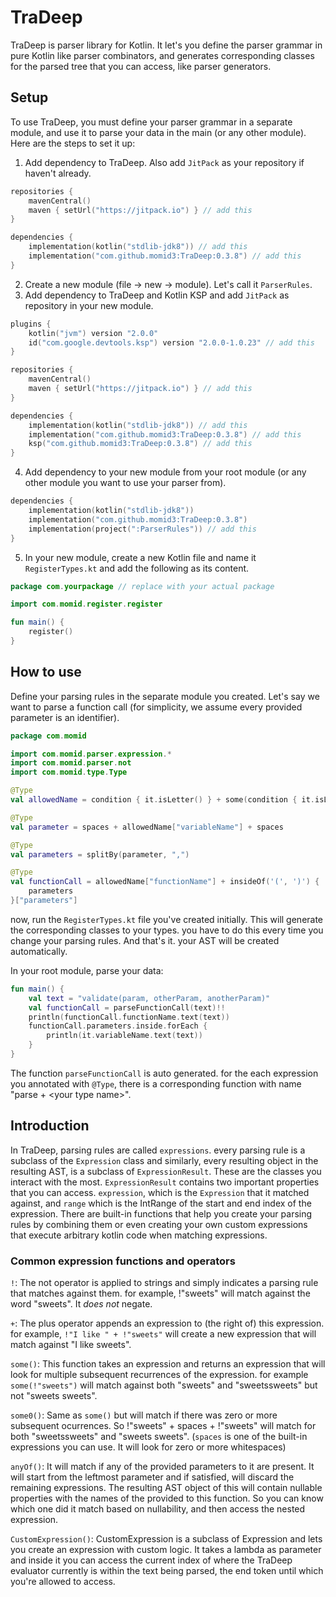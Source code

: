 # TraDeep
TraDeep is parser library for Kotlin. It let's you define the parser grammar in pure Kotlin like parser combinators, and generates corresponding classes for the parsed tree that you can access, like parser generators.
## Setup
To use TraDeep, you must define your parser grammar in a separate module, and use it to parse your data in the main (or any other module). Here are the steps to set it up:
1. Add dependency to TraDeep. Also add `JitPack` as your repository if haven't already.
```kotlin
repositories {
    mavenCentral()
    maven { setUrl("https://jitpack.io") } // add this
}

dependencies {
    implementation(kotlin("stdlib-jdk8")) // add this
    implementation("com.github.momid3:TraDeep:0.3.8") // add this
}
```

2. Create a new module (file -> new -> module). Let's call it `ParserRules`.
3. Add dependency to TraDeep and Kotlin KSP and add `JitPack` as repository in your new module.

```kotlin
plugins {
    kotlin("jvm") version "2.0.0"
    id("com.google.devtools.ksp") version "2.0.0-1.0.23" // add this
}

repositories {
    mavenCentral()
    maven { setUrl("https://jitpack.io") } // add this
}

dependencies {
    implementation(kotlin("stdlib-jdk8")) // add this
    implementation("com.github.momid3:TraDeep:0.3.8") // add this
    ksp("com.github.momid3:TraDeep:0.3.8") // add this
}
```
4. Add dependency to your new module from your root module (or any other module you want to use your parser from).
```kotlin
dependencies {
    implementation(kotlin("stdlib-jdk8"))
    implementation("com.github.momid3:TraDeep:0.3.8")
    implementation(project(":ParserRules")) // add this
}
```
5. In your new module, create a new Kotlin file and name it `RegisterTypes.kt` and add the following as its content.
```kotlin
package com.yourpackage // replace with your actual package

import com.momid.register.register

fun main() {
    register()
}

```

## How to use
Define your parsing rules in the separate module you created.
Let's say we want to parse a function call (for simplicity, we assume every provided parameter is an identifier).
```kotlin
package com.momid

import com.momid.parser.expression.*
import com.momid.parser.not
import com.momid.type.Type

@Type
val allowedName = condition { it.isLetter() } + some(condition { it.isLetterOrDigit() })

@Type
val parameter = spaces + allowedName["variableName"] + spaces

@Type
val parameters = splitBy(parameter, ",")

@Type
val functionCall = allowedName["functionName"] + insideOf('(', ')') {
    parameters
}["parameters"]
```

now, run the `RegisterTypes.kt` file you've created initially. This will generate the corresponding classes to your types. you have to do this every time you change your parsing rules.
And that's it. your AST will be created automatically.

In your root module, parse your data:

```kotlin
fun main() {
    val text = "validate(param, otherParam, anotherParam)"
    val functionCall = parseFunctionCall(text)!!
    println(functionCall.functionName.text(text))
    functionCall.parameters.inside.forEach {
        println(it.variableName.text(text))
    }
}
```

The function `parseFunctionCall` is auto generated. for the each expression you annotated with `@Type`, there is a corresponding function with name "parse + \<your type name\>".
## Introduction
In TraDeep, parsing rules are called `expressions`. every parsing rule is a subclass of the `Expression` class and similarly, every resulting object in the resulting AST, is a subclass of `ExpressionResult`.
These are the classes you interact with the most. `ExpressionResult` contains two important properties that you can access. `expression`, which is the `Expression` that it matched against, and `range` which is the IntRange of the start and end index of the expression.
There are built-in functions that help you create your parsing rules by combining them or even creating your own custom expressions that execute arbitrary kotlin code when matching expressions.
### Common expression functions and operators
`!`: The not operator is applied to strings and simply indicates a parsing rule that matches against them. for example, !"sweets" will match against the word "sweets". It *does not* negate.

`+`: The plus operator appends an expression to (the right of) this expression. for example, `!"I like " + !"sweets"` will create a new expression that will match against "I like sweets".

`some()`: This function takes an expression and returns an expression that will look for multiple subsequent recurrences of the expression. for example `some(!"sweets")` will match against both "sweets" and "sweetssweets" but not "sweets sweets".

`some0()`: Same as `some()` but will match if there was zero or more subsequent ocurrences. So !"sweets" + spaces + !"sweets" will match for both "sweetssweets" and "sweets sweets". (`spaces` is one of the built-in expressions you can use. It will look for zero or more 
whitespaces)

`anyOf()`: It will match if any of the provided parameters to it are present. It will start from the leftmost parameter and if satisfied, will discard the remaining expressions. The resulting AST object of this will contain nullable properties with the names of the provided to this function. So you can know which one did it match based on nullability, and then access the nested expression.

`CustomExpression()`: CustomExpression is a subclass of Expression and lets you create an expression with custom logic. It takes a lambda as parameter and inside it you can access the current index of where the TraDeep evaluator currently is within the text being parsed, the end token until which you're allowed to access.
